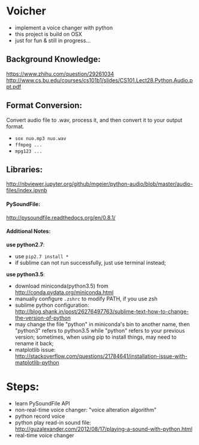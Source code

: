 # Voicher
* implement a voice changer with python
* this project is build on OSX
* just for fun & still in progress...



## Background Knowledge:
https://www.zhihu.com/question/29261034 
http://www.cs.bu.edu/courses/cs101b1/slides/CS101.Lect28.Python.Audio.ppt.pdf


## Format Conversion:
Convert audio file to .wav, process it, and then convert it to your output format.
* `sox nuo.mp3 nuo.wav` 
* `ffmpeg ...`
* `mpg123 ...`


## Libraries:
http://nbviewer.jupyter.org/github/mgeier/python-audio/blob/master/audio-files/index.ipynb

#### PySoundFile:
http://pysoundfile.readthedocs.org/en/0.8.1/

#### Additional Notes:

**use python2.7**:
* use `pip2.7 install *`
* if sublime can not run successfully, just use terminal instead;

**use python3.5**: 
* download miniconda(python3.5) from http://conda.pydata.org/miniconda.html
* manually configure `.zshrc` to modify PATH, if you use zsh
* sublime python configuration: http://blog.shank.in/post/26276497763/sublime-text-how-to-change-the-version-of-python
* may change the file "python" in miniconda's bin to another name, then "python3" refers to python3.5 while "python" refers to your previous version; sometimes, when using pip to install things, may need to rename it back;
* matplotlib issue: http://stackoverflow.com/questions/21784641/installation-issue-with-matplotlib-python




# Steps:
* learn PySoundFile API
* non-real-time voice changer: "voice alteration algorithm"
* python record voice
* python play read-in sound file: http://guzalexander.com/2012/08/17/playing-a-sound-with-python.html
* real-time voice changer













